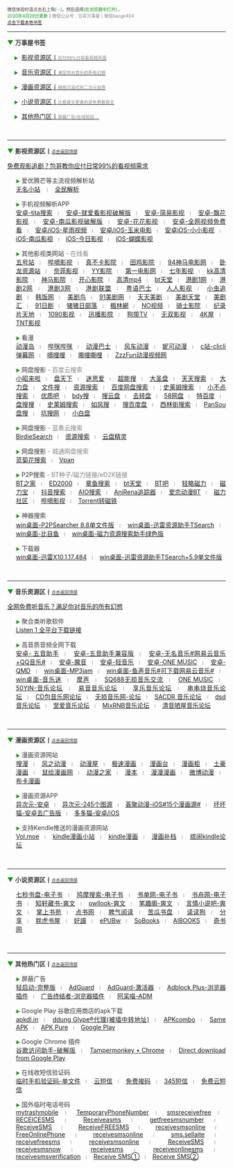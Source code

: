 <p style="font-size:10px;color:#383838;">
  <span>微信体验时请点击右上角</span><span style="color:#009900;">[···]</span>，然后选择<span style="color:#009900;">[在浏览器中打开]		</span>。<br />
  <span style="color:#009900;">2020年4月29日更新</span>丨<span style="color:#838383;">微信公众号：包哥万事屋丨微信baoge404</span><br/>
  <span><a href="">点击下载本地书签</a></span><br />
</p>
<!-- 头部提示内容 -->
<hr />
<p style="font-size:14px;color:#383838;">
<span style="color:#009900;">▼</span>&nbsp;<strong>万事屋书签</strong>
</p>
<p style="font-size:14px;color:#383838;">
&nbsp;&nbsp;&nbsp;&nbsp;<span style="font-size:10px;color:#009900;">▶</span>&nbsp; <a href="#yinshi">影视资源区丨<span style="font-size:10px;color:#838383;">应付99%日常看视频所需</span></a>
</p>
<p style="font-size:14px;color:#383838;">
&nbsp;&nbsp;&nbsp;&nbsp;<span style="font-size:10px;color:#009900;">▶</span>&nbsp; <a href="#yinyue">音乐资源区丨<span style="font-size:10px;color:#838383;">满足你对音乐的所有幻想</span></a>
</p>
<p style="font-size:14px;color:#383838;">
&nbsp;&nbsp;&nbsp;&nbsp;<span style="font-size:10px;color:#009900;">▶</span>&nbsp; <a href="#manhua">漫画资源区丨<span style="font-size:10px;color:#838383;">拥抱沉浸式的二次元世界</span></a>
</p>
<p style="font-size:14px;color:#383838;">
&nbsp;&nbsp;&nbsp;&nbsp;<span style="font-size:10px;color:#009900;">▶</span>&nbsp; <a href="#xiaoshuo">小说资源区丨<span style="font-size:10px;color:#838383;">比看爽文更爽的是免费看爽文</span></a>
</p>
<p style="font-size:14px;color:#383838;">
&nbsp;&nbsp;&nbsp;&nbsp;<span style="font-size:10px;color:#009900;">▶</span>&nbsp; <a href="#remen">其他热门区丨<span style="font-size:10px;color:#838383;">屏蔽广告/在线短信 ...</span></a>
</p><br />
<hr />
<!-- 头部导航 -->
<p>
	<a id="yinshi"></a><span style="color:#009900;font-size:14px;">▼</span>&nbsp;<strong><span style="color:#383838;font-size:14px;">影视资源区丨</span></strong><span style="font-size:10px;"><a href="#top">点击返回顶部</a></span> 
</p>
<!-- 影视资源标题 -->
<span style="color:#009900;font-size:14px;"><a href="https://mp.weixin.qq.com/s?__biz=MzI5NDE1MDgzOQ==&mid=2652119414&idx=1&sn=e0b5d0e19b8a4c0dbea8570940ac159e&chksm=f787b6aec0f03fb868dffc802302d83ef0dfcca231f4b21c22a5db638baa18cbc90152b41f49&token=2059201839&lang=zh_CN#rd">免费观影追剧？包哥教你应付日常99%的看视频需求</a></span>
<p style="text-align:justify;margin-left:20px;color:#383838;font-size:14px;" align="justify">
	<span style="color:#009900;font-size:10px;">▶</span>&nbsp;<span>爱优腾芒等主流视频解析站</span><br/>
	<a href="https://www.administrator5.com/">无名小站</a>
	&nbsp;&nbsp;<span style="color:#838383;font-size:10px;">丨</span>&nbsp;&nbsp;
	<a href="http://www.qmaile.com/">全民解析</a>
</p>
<!-- 爱优腾 -->
<p style="text-align:justify;margin-left:20px;color:#383838;font-size:14px;" align="justify">
	<span style="color:#009900;font-size:10px;">▶&nbsp;</span>手机视频解析APP<br />
  <a href="https://share.weiyun.com/5uYDnN0">安卓-tita搜索</a>&nbsp;&nbsp;<span style="color:#838383;font-size:10px;">丨</span>&nbsp;&nbsp;
  <a href="https://share.weiyun.com/5gNA4ss">安卓-就爱看影视破解版</a>&nbsp;&nbsp;<span style="color:#838383;font-size:10px;">丨</span>&nbsp;&nbsp;
  <a href="https://share.weiyun.com/5lGSFwC">安卓-简易影视</a>&nbsp;&nbsp;<span style="color:#838383;font-size:10px;">丨</span>&nbsp;&nbsp;
  <a href="https://share.weiyun.com/5cU80DE">安卓-飘花影视</a>&nbsp;&nbsp;<span style="color:#838383;font-size:10px;">丨</span>&nbsp;&nbsp;
  <a href="https://share.weiyun.com/53dyzwD">安卓-南瓜影视破解版</a>&nbsp;&nbsp;<span style="color:#838383;font-size:10px;">丨</span>&nbsp;&nbsp;
  <a href="https://share.weiyun.com/5N89Qiu">安卓-花花影视</a>&nbsp;&nbsp;<span style="color:#838383;font-size:10px;">丨</span>&nbsp;&nbsp;
  <a href="https://share.weiyun.com/5Ckv3Aa">安卓-全网视频免费看</a>&nbsp;&nbsp;<span style="color:#838383;font-size:10px;">丨</span>&nbsp;&nbsp;
  <a href="http://www.star.vin/">安卓/iOS-星雨视频</a>&nbsp;&nbsp;<span style="color:#838383;font-size:10px;">丨</span>&nbsp;&nbsp;
  <a href="https://ymdy.app/">安卓/iOS-玉米电影</a>&nbsp;&nbsp;<span style="color:#838383;font-size:10px;">丨</span>&nbsp;&nbsp;
  <a href="https://xiao1.app/">安卓iOS-小小影视</a>&nbsp;&nbsp;<span style="color:#838383;font-size:10px;">丨</span>&nbsp;&nbsp;
  <a href="https://apps.apple.com/cn/app/%E5%8D%97%E7%93%9C%E5%AE%B6%E5%85%B7/id1498953691">iOS-南瓜影视</a>&nbsp;&nbsp;<span style="color:#838383;font-size:10px;">丨</span>&nbsp;&nbsp;
  <a href="https://apps.apple.com/cn/app/%E4%BB%8A%E6%97%A5%E5%BD%B1%E8%A7%86-%E7%9C%8B%E5%A5%BD%E5%89%A7-%E4%B8%8A%E4%BB%8A%E6%97%A5%E5%BD%B1%E8%A7%86/id1322243737">iOS-今日影视</a>&nbsp;&nbsp;<span style="color:#838383;font-size:10px;">丨</span>&nbsp;&nbsp;
  <a href="https://apps.apple.com/cn/app/id1474749614">iOS-蝴蝶影视</a>
</p>
<!-- 手机视频解析APP -->
<p style="text-align:justify;margin-left:20px;color:#383838;font-size:14px;" align="justify">
	<span style="color:#009900;font-size:10px;">▶</span>&nbsp;其他影视类网站<span style="color:#838383;"> - 在线看</span><br />
  <a href="http://www.wuhaozhan.net/">五号站</a>&nbsp;&nbsp;<span style="color:#838383;font-size:10px;">丨</span>&nbsp;&nbsp;
  <a href="https://bde4.com/">哔嘀影视</a>&nbsp;&nbsp;<span style="color:#838383;font-size:10px;">丨</span>&nbsp;&nbsp;
  <a href="https://www.zhenbuka.com/">真不卡影院</a>&nbsp;&nbsp;<span style="color:#838383;font-size:10px;">丨</span>&nbsp;&nbsp;
  <a href="https://www.tianjiyy123.com/">田鸡影院</a>&nbsp;&nbsp;<span style="color:#838383;font-size:10px;">丨</span>&nbsp;&nbsp;
  <a href="http://www.9rmb.com/">94神马电影网</a>&nbsp;&nbsp;<span style="color:#838383;font-size:10px;">丨</span>&nbsp;&nbsp;
  <a href="https://www.vodsee.com/">卧龙资源站</a>&nbsp;&nbsp;<span style="color:#838383;font-size:10px;">丨</span>&nbsp;&nbsp;
  <a href="https://www.nfmovies.com/">奈菲影视</a>&nbsp;&nbsp;<span style="color:#838383;font-size:10px;">丨</span>&nbsp;&nbsp;
  <a href="https://www.yyzone.net/">YY影院</a>&nbsp;&nbsp;<span style="color:#838383;font-size:10px;">丨</span>&nbsp;&nbsp;
  <a href="https://www.001d.com/">第一电影网</a>&nbsp;&nbsp;<span style="color:#838383;font-size:10px;">丨</span>&nbsp;&nbsp;
  <a href="http://www.dynamicpuer.com/">七年影视</a>&nbsp;&nbsp;<span style="color:#838383;font-size:10px;">丨</span>&nbsp;&nbsp;
  <a href="http://www.kk3.tv/">kk高清影院</a>&nbsp;&nbsp;<span style="color:#838383;font-size:10px;">丨</span>&nbsp;&nbsp;
  <a href="https://www.jlszyy.cc/">神马影院</a>&nbsp;&nbsp;<span style="color:#838383;font-size:10px;">丨</span>&nbsp;&nbsp;
  <a href="https://kushizhu.com/">开心影院</a>&nbsp;&nbsp;<span style="color:#838383;font-size:10px;">丨</span>&nbsp;&nbsp;
  <a href="https://www.mp4pa.com/">高清mp4</a>&nbsp;&nbsp;<span style="color:#838383;font-size:10px;">丨</span>&nbsp;&nbsp;
  <a href="https://www.jsr9.com/">bt天堂</a>&nbsp;&nbsp;<span style="color:#838383;font-size:10px;">丨</span>&nbsp;&nbsp;
  <a href="http://www.yueyu2.com/">港剧1网</a>&nbsp;&nbsp;<span style="color:#838383;font-size:10px;">丨</span>&nbsp;&nbsp;
  <a href="http://www.metvb1.com/index.html">港剧2网</a>&nbsp;&nbsp;<span style="color:#838383;font-size:10px;">丨</span>&nbsp;&nbsp;
  <a href="https://www.gangjuw.com/">港剧3网</a>&nbsp;&nbsp;<span style="color:#838383;font-size:10px;">丨</span>&nbsp;&nbsp;
  <a href="https://www.wotvb.com/">港剧联盟</a>&nbsp;&nbsp;<span style="color:#838383;font-size:10px;">丨</span>&nbsp;&nbsp;
  <a href="https://www.tvb8c.com/">粤语巴士</a>&nbsp;&nbsp;<span style="color:#838383;font-size:10px;">丨</span>&nbsp;&nbsp;
  <a href="http://www.yyetss.com/">人人影视</a>&nbsp;&nbsp;<span style="color:#838383;font-size:10px;">丨</span>&nbsp;&nbsp;
  <a href="http://www.ixiazai.vip/">小虫追剧</a>&nbsp;&nbsp;<span style="color:#838383;font-size:10px;">丨</span>&nbsp;&nbsp;
  <a href="https://www.hanfan.cc/">韩饭网</a>&nbsp;&nbsp;<span style="color:#838383;font-size:10px;">丨</span>&nbsp;&nbsp;
  <a href="http://www.meijuniao.com/">美剧鸟</a>&nbsp;&nbsp;<span style="color:#838383;font-size:10px;">丨</span>&nbsp;&nbsp;
  <a href="https://91mjw.com/">91美剧网</a>&nbsp;&nbsp;<span style="color:#838383;font-size:10px;">丨</span>&nbsp;&nbsp;
  <a href="http://www.ttzmz.vip/">天天美剧</a>&nbsp;&nbsp;<span style="color:#838383;font-size:10px;">丨</span>&nbsp;&nbsp;
  <a href="http://www.meijutt.cn/">美剧天堂</a>&nbsp;&nbsp;<span style="color:#838383;font-size:10px;">丨</span>&nbsp;&nbsp;
  <a href="http://www.meijuhui520.com/">美剧汇</a>&nbsp;&nbsp;<span style="color:#838383;font-size:10px;">丨</span>&nbsp;&nbsp;
  <a href="http://www.wwmulu.com/">91日剧</a>&nbsp;&nbsp;<span style="color:#838383;font-size:10px;">丨</span>&nbsp;&nbsp;
  <a href="http://www.zzrbl.com/">猪猪日部落</a>&nbsp;&nbsp;<span style="color:#838383;font-size:10px;">丨</span>&nbsp;&nbsp;
  <a href="https://8maple.ru/">楓林網</a>&nbsp;&nbsp;<span style="color:#838383;font-size:10px;">丨</span>&nbsp;&nbsp;
  <a href="https://www.novipnoad.com/">NO视频</a>&nbsp;&nbsp;<span style="color:#838383;font-size:10px;">丨</span>&nbsp;&nbsp;
  <a href="http://www.74bt.com/">骑士影院</a>&nbsp;&nbsp;<span style="color:#838383;font-size:10px;">丨</span>&nbsp;&nbsp;
  <a href="http://www.jlpcn.net/">纪录片天地</a>&nbsp;&nbsp;<span style="color:#838383;font-size:10px;">丨</span>&nbsp;&nbsp;
  <a href="http://1090ys.com/">1090影视</a>&nbsp;&nbsp;<span style="color:#838383;font-size:10px;">丨</span>&nbsp;&nbsp;
  <a href="http://www.xunbody.com/">迅播影院</a>&nbsp;&nbsp;<span style="color:#838383;font-size:10px;">丨</span>&nbsp;&nbsp;
  <a href="http://xiguayyv1.com/">狗带TV</a>&nbsp;&nbsp;<span style="color:#838383;font-size:10px;">丨</span>&nbsp;&nbsp;
  <a href="https://53ys.cc/">无双影视</a>&nbsp;&nbsp;<span style="color:#838383;font-size:10px;">丨</span>&nbsp;&nbsp;
  <a href="http://www.kkkkmao.com/">4K屋</a>&nbsp;&nbsp;<span style="color:#838383;font-size:10px;">丨</span>&nbsp;&nbsp;
  <a href="http://www.tntdy3.vip/">TNT影视</a>
</p>
<!-- 其他影视网站 -->
<p style="text-align:justify;margin-left:20px;color:#383838;font-size:14px;" align="justify">
	<span style="color:#009900;font-size:10px;">▶</span>&nbsp;看漫<br />
  <a href="http://www.dmd8.com/">动漫岛</a>&nbsp;&nbsp;<span style="color:#838383;font-size:10px;">丨</span>&nbsp;&nbsp;
  <a href="http://www.bimibimi.tv/">哔咪哔咪</a>&nbsp;&nbsp;<span style="color:#838383;font-size:10px;">丨</span>&nbsp;&nbsp;
  <a href="http://www.busdm.com/">动漫巴士</a>&nbsp;&nbsp;<span style="color:#838383;font-size:10px;">丨</span>&nbsp;&nbsp;
  <a href="https://dmfengche.com/">风车动漫</a>&nbsp;&nbsp;<span style="color:#838383;font-size:10px;">丨</span>&nbsp;&nbsp;
  <a href="http://www.nicotv.me/">妮可动漫</a>&nbsp;&nbsp;<span style="color:#838383;font-size:10px;">丨</span>&nbsp;&nbsp;
  <a href="https://www.clicli.me/">c站-clicli弹幕网</a>&nbsp;&nbsp;<span style="color:#838383;font-size:10px;">丨</span>&nbsp;&nbsp;
  <a href="https://www.dililitv.com/">嘀哩哩</a>&nbsp;&nbsp;<span style="color:#838383;font-size:10px;">丨</span>&nbsp;&nbsp;
  <a href="http://www.silisili.cc/">嘶哩嘶哩</a>&nbsp;&nbsp;<span style="color:#838383;font-size:10px;">丨</span>&nbsp;&nbsp;
  <a href="http://www.zzzfun.com/">ZzzFun动漫视频网</a>
</p>
<!-- 看漫 -->
<p style="text-align:justify;margin-left:20px;color:#383838;font-size:14px;" align="justify">
	<span style="color:#009900;font-size:10px;">▶</span>&nbsp;网盘搜影<span style="color:#838383;"> - 百度云搜索</span><br />
  <a href="https://www.xiaozhaolaila.com/">小昭来啦</a>&nbsp;&nbsp;<span style="color:#838383;font-size:10px;">丨</span>&nbsp;&nbsp;
  <a href="https://www.pantianxia.com/">盘天下</a>&nbsp;&nbsp;<span style="color:#838383;font-size:10px;">丨</span>&nbsp;&nbsp;
  <a href="http://hao.misiai.com/">迷思爱</a>&nbsp;&nbsp;<span style="color:#838383;font-size:10px;">丨</span>&nbsp;&nbsp;
  <a href="https://www.chaonengso.com/">超能搜</a>&nbsp;&nbsp;<span style="color:#838383;font-size:10px;">丨</span>&nbsp;&nbsp;
  <a href="https://www.dashengpan.com/">大圣盘</a>&nbsp;&nbsp;<span style="color:#838383;font-size:10px;">丨</span>&nbsp;&nbsp;
  <a href="http://www.daysou.com/">天天搜索</a>&nbsp;&nbsp;<span style="color:#838383;font-size:10px;">丨</span>&nbsp;&nbsp;
  <a href="https://dalipan.com/">大力盘</a>&nbsp;&nbsp;<span style="color:#838383;font-size:10px;">丨</span>&nbsp;&nbsp;
  <a href="http://wjsou.com/">文件搜</a>&nbsp;&nbsp;<span style="color:#838383;font-size:10px;">丨</span>&nbsp;&nbsp;
  <a href="http://magnet.chongbuluo.com/">资源搜索</a>&nbsp;&nbsp;<span style="color:#838383;font-size:10px;">丨</span>&nbsp;&nbsp;
  <a href="http://m.51caichang.com/">百度网盘搜索</a>&nbsp;&nbsp;<span style="color:#838383;font-size:10px;">丨</span>&nbsp;&nbsp;;
  <a href="http://slimego.cn/">史莱姆搜索</a>&nbsp;&nbsp;<span style="color:#838383;font-size:10px;">丨</span>&nbsp;&nbsp;
  <a href="https://www.xiaoso.net/">小不点搜索</a>&nbsp;&nbsp;<span style="color:#838383;font-size:10px;">丨</span>&nbsp;&nbsp;
  <a href="http://uzi8.cn/">优质吧</a>&nbsp;&nbsp;<span style="color:#838383;font-size:10px;">丨</span>&nbsp;&nbsp;
  <a href="http://www.bdyso.com/">bdy搜</a>&nbsp;&nbsp;<span style="color:#838383;font-size:10px;">丨</span>&nbsp;&nbsp;
  <a href="https://www.soyunpan.com/">搜云盘</a>&nbsp;&nbsp;<span style="color:#838383;font-size:10px;">丨</span>&nbsp;&nbsp;
  <a href="https://www.quzhuanpan.com/">去转盘</a>&nbsp;&nbsp;<span style="color:#838383;font-size:10px;">丨</span>&nbsp;&nbsp;
  <a href="https://www.58wangpan.com/">58网盘</a>&nbsp;&nbsp;<span style="color:#838383;font-size:10px;">丨</span>&nbsp;&nbsp;
  <a href="http://www.tebaidu.com/">特百度</a>&nbsp;&nbsp;<span style="color:#838383;font-size:10px;">丨</span>&nbsp;&nbsp;
  <a href="https://www.pansoso.com/">盘搜搜</a>&nbsp;&nbsp;<span style="color:#838383;font-size:10px;">丨</span>&nbsp;&nbsp;
  <a href="http://www.slimego.cn/">史莱姆搜索</a>&nbsp;&nbsp;<span style="color:#838383;font-size:10px;">丨</span>&nbsp;&nbsp;
  <a href="http://www.rufengso.net/">如风搜</a>&nbsp;&nbsp;<span style="color:#838383;font-size:10px;">丨</span>&nbsp;&nbsp;
  <a href="https://www.sobaidupan.com/">搜百度盘</a>&nbsp;&nbsp;<span style="color:#838383;font-size:10px;">丨</span>&nbsp;&nbsp;
  <a href="https://xilinjie.cc/">西林街搜索</a>&nbsp;&nbsp;<span style="color:#838383;font-size:10px;">丨</span>&nbsp;&nbsp;
  <a href="http://www.pansou.com/">PanSou盘搜</a>&nbsp;&nbsp;<span style="color:#838383;font-size:10px;">丨</span>&nbsp;&nbsp;
  <a href="http://www.kengso.com/">坑搜网</a>&nbsp;&nbsp;<span style="color:#838383;font-size:10px;">丨</span>&nbsp;&nbsp;
  <a href="https://www.xiaobaipan.com/">小白盘</a>
</p>
<!-- 网盘搜影-百度云 -->
<p style="text-align:justify;margin-left:20px;color:#383838;font-size:14px;" align="justify">
	<span style="color:#009900;font-size:10px;">▶</span>&nbsp;网盘搜影<span style="color:#838383;"> - 蓝奏云搜索</span><br />
  <a href="https://www.birdiesearch.com/register.html">BirdieSearch</a>&nbsp;&nbsp;<span style="color:#838383;font-size:10px;">丨</span>&nbsp;&nbsp;
  <a href="https://www.hfwzbk.com/lzys/">资源搜索</a>&nbsp;&nbsp;<span style="color:#838383;font-size:10px;">丨</span>&nbsp;&nbsp;
  <a href="https://www.yunpanjingling.com/">云盘精灵</a>
</p>
<!-- 网盘搜影-蓝奏云 -->
<p style="text-align:justify;margin-left:20px;color:#383838;font-size:14px;" align="justify">
	<span style="color:#009900;font-size:10px;">▶</span>&nbsp;网盘搜影<span style="color:#838383;"> - 城通网盘搜索</span><br />
  <a href="http://www.lanjuhua.com/">蓝菊花搜索</a>&nbsp;&nbsp;<span style="color:#838383;font-size:10px;">丨</span>&nbsp;&nbsp;
  <a href="http://ct.vpan123.com/">Vpan</a>
</p>
<!-- 网盘搜影-城通网盘 -->
<p style="text-align:justify;margin-left:20px;color:#383838;font-size:14px;" align="justify">
	<span style="color:#009900;font-size:10px;">▶</span>&nbsp;P2P搜索<span style="color:#838383;"> - BT种子/磁力链接/eD2K链接</span><br />
  <a href="http://www.2btjia.com/">BT之家</a>&nbsp;&nbsp;<span style="color:#838383;font-size:10px;">丨</span>&nbsp;&nbsp;
  <a href="https://www.ed2000.com/">ED2000</a>&nbsp;&nbsp;<span style="color:#838383;font-size:10px;">丨</span>&nbsp;&nbsp;
  <a href="https://www.zhangyusousuo.com/">章鱼搜索</a>&nbsp;&nbsp;<span style="color:#838383;font-size:10px;">丨</span>&nbsp;&nbsp;
  <a href="http://www.btbttt.com/">bt天堂</a>&nbsp;&nbsp;<span style="color:#838383;font-size:10px;">丨</span>&nbsp;&nbsp;
  <a href="https://www.btba.cc/">BT吧</a>&nbsp;&nbsp;<span style="color:#838383;font-size:10px;">丨</span>&nbsp;&nbsp;
  <a href="http://cili.search.qinggl.com/">轻略磁力</a>&nbsp;&nbsp;<span style="color:#838383;font-size:10px;">丨</span>&nbsp;&nbsp;
  <a href="http://cilibao.biz/">磁力宝</a>&nbsp;&nbsp;<span style="color:#838383;font-size:10px;">丨</span>&nbsp;&nbsp;
  <a href="https://www.btdiv.com/">抖音搜索</a>&nbsp;&nbsp;<span style="color:#838383;font-size:10px;">丨</span>&nbsp;&nbsp;
  <a href="https://www.aiosearch.com/">AIO搜索</a>&nbsp;&nbsp;<span style="color:#838383;font-size:10px;">丨</span>&nbsp;&nbsp;
  <a href="https://www.anirena.com/">AniRena追踪器</a>&nbsp;&nbsp;<span style="color:#838383;font-size:10px;">丨</span>&nbsp;&nbsp;
  <a href="http://kisssub.org/">爱恋动漫BT</a>&nbsp;&nbsp;<span style="color:#838383;font-size:10px;">丨</span>&nbsp;&nbsp;
  <a href="https://www.cilisql.com/">磁力社区</a>&nbsp;&nbsp;<span style="color:#838383;font-size:10px;">丨</span>&nbsp;&nbsp;
  <a href="https://www.bde4.com/">哔嘀影视</a>&nbsp;&nbsp;<span style="color:#838383;font-size:10px;">丨</span>&nbsp;&nbsp;
  <a href="https://www.torrentkitty.app/">Torrent转磁铁</a>
</p>
<!-- P2P搜索 -->
<p style="text-align:justify;margin-left:20px;color:#383838;font-size:14px;" align="justify">
	<span style="color:#009900;line-height:2;font-size:10px;">▶</span>&nbsp;神器搜索<br />
  <a href="https://share.weiyun.com/5i2Yb7h">win桌面-P2PSearcher 8.8单文件版</a>&nbsp;&nbsp;<span style="color:#838383;font-size:10px;">丨</span>&nbsp;&nbsp;
  <a href="https://share.weiyun.com/59olaDh">win桌面-迅雷资源助手TSearch</a>&nbsp;&nbsp;<span style="color:#838383;font-size:10px;">丨</span>&nbsp;&nbsp;
  <a href="https://share.weiyun.com/5DHZGKk">win桌面-比目鱼</a>&nbsp;&nbsp;<span style="color:#838383;font-size:10px;">丨</span>&nbsp;&nbsp;
  <a href="https://share.weiyun.com/55WexLp">win桌面-磁力资源搜索助手绿色版</a>
</p>
<!-- 神器搜索 -->
<p style="text-align:justify;margin-left:20px;color:#383838;font-size:14px;" align="justify">
	<span style="color:#009900;font-size:10px;">▶</span>&nbsp;下载器<br />
  <a href="https://share.weiyun.com/5MrRkLv">win桌面-迅雷X10.1.17.484</a>&nbsp;&nbsp;<span style="color:#838383;font-size:10px;">丨</span>&nbsp;&nbsp;
  <a href="https://share.weiyun.com/5cTXC7p">win桌面-迅雷资源助手TSearch+5.9单文件版</a>
</p><br />
<hr />
<!-- ————————————————— -->
<!-- 以上是影视资源区，以下是音乐资源区 -->
<!-- —————————————————-->
<p>
	<a id="yinyue"></a><span style="color:#009900;font-size:14px;">▼</span>&nbsp;<strong><span style="color:#383838;font-size:14px;">音乐资源区丨</span></strong><span style="font-size:10px;"><a href="#top">点击返回顶部</a></span> 
</p>
<!-- 音乐资源标题 -->
<span style="color:#009900;font-size:14px;"><a href="https://mp.weixin.qq.com/s?__biz=MzI5NDE1MDgzOQ==&mid=2652119423&idx=1&sn=b123557abc30bf2c0ae86ac68628e6e3&chksm=f787b6a7c0f03fb1130144f52d2bc6a1fa4a49a505bbe9dead9ff96c0e253ab4e17ae2a8ddfe&token=2059201839&lang=zh_CN#rd">全网免费听音乐？满足你对音乐的所有幻想</a></span>
<p style="text-align:justify;margin-left:20px;color:#383838;font-size:14px;" align="justify">
	<span style="font-size:10px;color:#009900;">▶</span>&nbsp;聚合类听歌软件<br />
  <a href="https://listen1.github.io/listen1/">Listen 1 全平台下载链接</a>
</p>
<!-- 聚合类听歌软件 -->
<p style="text-align:justify;margin-left:20px;color:#383838;font-size:14px;" align="justify">
	<span style="color:#009900;font-size:10px;">▶</span>&nbsp;高音质音频全网下载<br />
  <a href="https://share.weiyun.com/5Oc2Fcu">安卓- 五音助手</a>&nbsp;&nbsp;<span style="color:#838383;font-size:10px;">丨</span>&nbsp;&nbsp;
  <a href="https://share.weiyun.com/5hsqkdz">安卓-五音助手兼容版</a>&nbsp;&nbsp;<span style="color:#838383;font-size:10px;">丨</span>&nbsp;&nbsp;
  <a href="https://share.weiyun.com/5q8qqVR">安卓-无名音乐#网易云音乐+QQ音乐#</a>&nbsp;&nbsp;<span style="color:#838383;font-size:10px;">丨</span>&nbsp;&nbsp;
  <a href="https://share.weiyun.com/5SJNzMj">安卓-魔音</a>&nbsp;&nbsp;<span style="color:#838383;font-size:10px;">丨</span>&nbsp;&nbsp;
  <a href="https://share.weiyun.com/5yO5XzG">安卓-轻音乐</a>&nbsp;&nbsp;<span style="color:#838383;font-size:10px;">丨</span>&nbsp;&nbsp;
  <a href="https://share.weiyun.com/5JSoJGl">安卓-ONE MUSIC</a>&nbsp;&nbsp;<span style="color:#838383;font-size:10px;">丨</span>&nbsp;&nbsp;
  <a href="https://share.weiyun.com/5kFbXmw">安卓-QMD</a>&nbsp;&nbsp;<span style="color:#838383;font-size:10px;">丨</span>&nbsp;&nbsp;
  <a href="https://share.weiyun.com/5tMQngx">win桌面-MP3jam</a>&nbsp;&nbsp;<span style="color:#838383;font-size:10px;">丨</span>&nbsp;&nbsp;
  <a href="https://share.weiyun.com/5HSUE0I">win桌面-鱼声音乐#可下载网易云音乐#</a>&nbsp;&nbsp;<span style="color:#838383;font-size:10px;">丨</span>&nbsp;&nbsp;
  <a href="https://share.weiyun.com/5ZLXOlg">win桌面-音乐迷</a>&nbsp;&nbsp;<span style="color:#838383;font-size:10px;">丨</span>&nbsp;&nbsp;
  <a href="https://moresound.tk/music/">摩声</a>&nbsp;&nbsp;<span style="color:#838383;font-size:10px;">丨</span>&nbsp;&nbsp;
  <a href="https://www.sq688.com/">SQ688无损音乐交流</a>&nbsp;&nbsp;<span style="color:#838383;font-size:10px;">丨</span>&nbsp;&nbsp;
  <a href="http://a1one7.gz01.bdysite.com/music/">ONE MUSIC</a>&nbsp;&nbsp;<span style="color:#838383;font-size:10px;">丨</span>&nbsp;&nbsp;
  <a href="https://www.50yin.com/">50YIN-音乐论坛</a>&nbsp;&nbsp;<span style="color:#838383;font-size:10px;">丨</span>&nbsp;&nbsp;
  <a href="https://sacdr.net/forum.php">易音音乐论坛</a>&nbsp;&nbsp;<span style="color:#838383;font-size:10px;">丨</span>&nbsp;&nbsp;
  <a href="https://www.xlebbs.com/">享乐音乐论坛</a>&nbsp;&nbsp;<span style="color:#838383;font-size:10px;">丨</span>&nbsp;&nbsp;
  <a href="http://www.ccsdj.com/forum.php">串串烧音乐论坛</a>&nbsp;&nbsp;<span style="color:#838383;font-size:10px;">丨</span>&nbsp;&nbsp;
  <a href="https://www.cdbao.net/">CD包音乐网论坛</a>&nbsp;&nbsp;<span style="color:#838383;font-size:10px;">丨</span>&nbsp;&nbsp;
  <a href="https://wusunyinyue.cn/forum.php">无损音乐网-论坛</a>&nbsp;&nbsp;<span style="color:#838383;font-size:10px;">丨</span>&nbsp;&nbsp;
  <a href="https://sacdr.net/plugin.php?id=comeing_guide">SACDR 音乐论坛</a>&nbsp;&nbsp;<span style="color:#838383;font-size:10px;">丨</span>&nbsp;&nbsp;
  <a href="https://dsdlove.com/">dsd音乐论坛</a>&nbsp;&nbsp;<span style="color:#838383;font-size:10px;">丨</span>&nbsp;&nbsp;
  <a href="http://www.zhiaimusic.com/">至爱音乐论坛</a>&nbsp;&nbsp;<span style="color:#838383;font-size:10px;">丨</span>&nbsp;&nbsp;
  <a href="http://www.mixrnb.com/">MixRNB音乐论坛</a>&nbsp;&nbsp;<span style="color:#838383;font-size:10px;">丨</span>&nbsp;&nbsp;
  <a href="http://www.52qingyin.cn/">清音陋屋音乐论坛</a>
</p><br />
<!-- 高音质音频全网下载 -->
<hr />
<!-- ————————————————— -->
<!-- 以上是音乐资源区，以下是漫画资源区 -->
<!-- ————————————————— -->
<p>
	<a id="manhua"></a><span style="color:#009900;font-size:14px;">▼</span>&nbsp;<strong><span style="color:#383838;font-size:14px;">漫画资源区丨</span></strong><span style="font-size:10px;"><a href="#top">点击返回顶部</a></span> 
</p>
<!-- 漫画资源标题 -->
<p style="text-align:justify;margin-left:20px;color:#383838;font-size:14px;" align="justify">
	<span style="color:#009900;font-size:10px;">▶</span>&nbsp;漫画资源网站<br />
  <a href="https://www.soman.com/">搜漫</a>&nbsp;&nbsp;<span style="color:#838383;font-size:10px;">丨</span>&nbsp;&nbsp;
  <a href="https://www.fzdm.com/">风之动漫</a>&nbsp;&nbsp;<span style="color:#838383;font-size:10px;">丨</span>&nbsp;&nbsp;
  <a href="http://www.dm5.com/">动漫屋</a>&nbsp;&nbsp;<span style="color:#838383;font-size:10px;">丨</span>&nbsp;&nbsp;
  <a href="http://www.1kkk.com/">极速漫画</a>&nbsp;&nbsp;<span style="color:#838383;font-size:10px;">丨</span>&nbsp;&nbsp;
  <a href="https://www.manhuatai.com/">漫画台</a>&nbsp;&nbsp;<span style="color:#838383;font-size:10px;">丨</span>&nbsp;&nbsp;
  <a href="https://www.manhuagui.com/">漫画柜</a>&nbsp;&nbsp;<span style="color:#838383;font-size:10px;">丨</span>&nbsp;&nbsp;
  <a href="https://www.tohomh123.com/">土豪漫画</a>&nbsp;&nbsp;<span style="color:#838383;font-size:10px;">丨</span>&nbsp;&nbsp;
  <a href="https://www.ishuhui.com/">鼠绘漫画网</a>&nbsp;&nbsp;<span style="color:#838383;font-size:10px;">丨</span>&nbsp;&nbsp;
  <a href="https://www.dmzj.com/">动漫之家</a>&nbsp;&nbsp;<span style="color:#838383;font-size:10px;">丨</span>&nbsp;&nbsp;
  <a href="http://www.manben.com/mh-yaoshenji/">漫本</a>&nbsp;&nbsp;<span style="color:#838383;font-size:10px;">丨</span>&nbsp;&nbsp;
  <a href="https://www.manmanapp.com/comic/category_1.html">漫漫漫画</a>&nbsp;&nbsp;<span style="color:#838383;font-size:10px;">丨</span>&nbsp;&nbsp;
  <a href="http://manhua.weibo.com/">微博动漫</a>&nbsp;&nbsp;<span style="color:#838383;font-size:10px;">丨</span>&nbsp;&nbsp;
  <a href="http://www.buka.cn/">布卡漫画</a>
</p>
<!-- 漫画资源网站 -->
<p style="text-align:justify;margin-left:20px;color:#383838;font-size:14px;" align="justify">
	<span style="color:#009900;font-size:10px;">▶</span>&nbsp;漫画资源APP<br />
  <a href="https://share.weiyun.com/5vGEdfH">异次元-安卓</a>&nbsp;&nbsp;<span style="color:#838383;font-size:10px;">丨</span>&nbsp;&nbsp;
  <a href="https://share.weiyun.com/5inxWtB">异次元-245个图源</a>&nbsp;&nbsp;<span style="color:#838383;font-size:10px;">丨</span>&nbsp;&nbsp;
  <a href="https://share.weiyun.com/5B0NS8z">荟聚动漫-iOS#15个漫画源#</a>&nbsp;&nbsp;<span style="color:#838383;font-size:10px;">丨</span>&nbsp;&nbsp;
  <a href="https://share.weiyun.com/5ifZag9">坏坏猫-安卓去广告版</a>&nbsp;&nbsp;<span style="color:#838383;font-size:10px;">丨</span>&nbsp;&nbsp;
  <a href="http://ddcat.noear.org/">多多猫-安卓/iOS</a>
</p>
<!-- 漫画资源APP -->
<p style="text-align:justify;margin-left:20px;color:#383838;font-size:14px;" align="justify">
	<span style="color:#009900;font-size:10px;">▶</span>&nbsp;支持Kendle推送的漫画资源网站<br />
  <a href="https://volmoe.com/">Vol.moe</a>&nbsp;&nbsp;<span style="color:#838383;font-size:10px;">丨</span>&nbsp;&nbsp;
  <a href="https://kindlemh.cc/?__K=12be981992d205efc94d6c5c9f9c2956b1586334871_12098">kindle漫画小站</a>&nbsp;&nbsp;<span style="color:#838383;font-size:10px;">丨</span>&nbsp;&nbsp;
  <a href="http://www.kindlecomic.net/">kindle漫画</a>&nbsp;&nbsp;<span style="color:#838383;font-size:10px;">丨</span>&nbsp;&nbsp;
  <a href="https://www.manhuabudang.com/">漫画补档</a>&nbsp;&nbsp;<span style="color:#838383;font-size:10px;">丨</span>&nbsp;&nbsp;
  <a href="http://www.binnao.com/">缤闹kindle论坛</a>
</p><br />
<!-- 支持Kendle推送的漫画资源网站 -->
<hr />
<!-- ————————————————— -->
<!-- 以上是漫画资源区，以下是小说资源区 -->
<!-- ————————————————— -->
<p>
	<a id="xiaoshuo"></a><span style="color:#009900;font-size:14px;">▼</span>&nbsp;<strong><span style="color:#383838;font-size:14px;">小说资源区丨</span></strong><span style="font-size:10px;"><a href="#top">点击返回顶部</a></span> 
</p>
<!-- 小说资源标题 -->
<p style="text-align:justify;margin-left:20px;color:#383838;font-size:14px;" align="justify">
  <a href="https://www.7sebook.com/disk">七秒书盘-电子书</a>&nbsp;&nbsp;<span style="color:#838383;font-size:10px;">丨</span>&nbsp;&nbsp;
  <a href="https://www.jiumodiary.com/">鸠摩搜索-电子书</a>&nbsp;&nbsp;<span style="color:#838383;font-size:10px;">丨</span>&nbsp;&nbsp;
  <a href="https://www.shudan.vip/">书单网-电子书</a>&nbsp;&nbsp;<span style="color:#838383;font-size:10px;">丨</span>&nbsp;&nbsp;
  <a href="http://kindle.archiew.top/">书舟网-电子书</a>&nbsp;&nbsp;<span style="color:#838383;font-size:10px;">丨</span>&nbsp;&nbsp;
  <a href="http://www.zxcs.info/">知轩藏书-爽文</a>&nbsp;&nbsp;<span style="color:#838383;font-size:10px;">丨</span>&nbsp;&nbsp;
  <a href="https://www.owllook.net/">owllook-爽文</a>&nbsp;&nbsp;<span style="color:#838383;font-size:10px;">丨</span>&nbsp;&nbsp;
  <a href="https://www.biquge5200.com/">笔趣阁-爽文</a>&nbsp;&nbsp;<span style="color:#838383;font-size:10px;">丨</span>&nbsp;&nbsp;
  <a href="https://www.xs8.cn/">言情小说吧-爽文</a>&nbsp;&nbsp;<span style="color:#838383;font-size:10px;">丨</span>&nbsp;&nbsp;
  <a href="https://www.soepub.com/">掌上书苑</a>&nbsp;&nbsp;<span style="color:#838383;font-size:10px;">丨</span>&nbsp;&nbsp;
  <a href="http://dianbook.cc/">点书网</a>&nbsp;&nbsp;<span style="color:#838383;font-size:10px;">丨</span>&nbsp;&nbsp;
  <a href="http://www.piqiyuedu.com/">脾气阅读</a>&nbsp;&nbsp;<span style="color:#838383;font-size:10px;">丨</span>&nbsp;&nbsp;
  <a href="http://kgbook.com/">苦瓜书盘</a>&nbsp;&nbsp;<span style="color:#838383;font-size:10px;">丨</span>&nbsp;&nbsp;
  <a href="http://www.dududog.com/">读读狗</a>&nbsp;&nbsp;<span style="color:#838383;font-size:10px;">丨</span>&nbsp;&nbsp;
  <a href="http://www.share2uu.com/">分享</a>&nbsp;&nbsp;<span style="color:#838383;font-size:10px;">丨</span>&nbsp;&nbsp;
  <a href="http://panghubook.cn/">胖虎书屋</a>&nbsp;&nbsp;<span style="color:#838383;font-size:10px;">丨</span>&nbsp;&nbsp;
  <a href="http://www.haodoo.net/">好讀</a>&nbsp;&nbsp;<span style="color:#838383;font-size:10px;">丨</span>&nbsp;&nbsp;
  <a href="https://epubw.com/?__cf_chl_jschl_tk__=ac62ce8f4dd7f141e664cf875a0744a62473a6d8-1585903979-0-AfW51XUMHwJ7wK_8owRNXf4SrgEe3Fqo_ERb9A4Qk87CR6Qlusi2kxkQ-Q1niyQUC-HjazqaocYrR5dm1Fb6TwmMbp8VlnD8cREjXPKBxx8I797H7k4XTdsoilEl7ZNelIEQh3VXkce3sItJAY2TwXcU5YKi7f6X7U07K2k8e1cO2yXA83c00WQC91YjdHZ4vySqDWPjccUmAoEWrwbNYM4cuLcHf9dOs3iPRuvi4EqHG5aoQ2YjcubQ0jxFkeA4WbwjlEbnqoBtyNcXG0yCqo0">ePUBw</a>&nbsp;&nbsp;<span style="color:#838383;font-size:10px;">丨</span>&nbsp;&nbsp;
  <a href="https://sobooks.cc/">SoBooks</a>&nbsp;&nbsp;<span style="color:#838383;font-size:10px;">丨</span>&nbsp;&nbsp;
  <a href="https://www.aibooks.club/">AIBOOKS</a>&nbsp;&nbsp;<span style="color:#838383;font-size:10px;">丨</span>&nbsp;&nbsp;
  <a href="http://www.xqishuta.com/">奇书网</a>
</p><br />
<!-- 小说资源 -->
<hr />
<!-- ————————————————— -->
<!-- 以上是小说资源区，以下是其他热门区 -->
<!-- ————————————————— -->
<p>
	<a id="remen"></a><span style="color:#009900;font-size:14px;">▼</span>&nbsp;<strong><span style="color:#383838;font-size:14px;">其他热门区丨</span></strong><span style="font-size:10px;"><a href="#top">点击返回顶部</a></span> 
</p>
<!-- 其他热门标题 -->
<p style="text-align:justify;margin-left:20px;color:#383838;font-size:14px;" align="justify">
	<span style="color:#009900;font-size:10px;">▶</span>&nbsp;屏蔽广告<br />
  <a href="https://share.weiyun.com/5P42y7X">轻启动-完整版</a>&nbsp;&nbsp;<span style="color:#838383;font-size:10px;">丨</span>&nbsp;&nbsp;
  <a href="https://adguard.com/zh_cn/welcome.html">AdGuard</a>&nbsp;&nbsp;<span style="color:#838383;font-size:10px;">丨</span>&nbsp;&nbsp;
  <a href="https://share.weiyun.com/5ph3jA2">AdGuard-激活器</a>&nbsp;&nbsp;<span style="color:#838383;font-size:10px;">丨</span>&nbsp;&nbsp;
  <a href="https://adblockplus.org/">Adblock Plus-浏览器插件</a>&nbsp;&nbsp;<span style="color:#838383;font-size:10px;">丨</span>&nbsp;&nbsp;
  <a href="https://www.adtchrome.com/">广告终结者-浏览器插件</a>&nbsp;&nbsp;<span style="color:#838383;font-size:10px;">丨</span>&nbsp;&nbsp;
  <a href="http://www.admflt.com/">阿呆喵-ADM</a>   
</p>
<!-- 屏蔽广告 -->
<p style="text-align:justify;margin-left:20px;color:#383838;font-size:14px;" align="justify">
	<span style="color:#009900;font-size:10px;">▶</span>&nbsp;Google Play 谷歌应用商店的apk下载<br />
  <a href="https://apkdl.in/">apkdl.in</a>&nbsp;&nbsp;<span style="color:#838383;font-size:10px;">丨</span>&nbsp;&nbsp;
  <a href="http://www.ddung.org/daili/">ddung Glype®代理(被墙中转地址)</a>&nbsp;&nbsp;<span style="color:#838383;font-size:10px;">丨</span>&nbsp;&nbsp;
  <a href="https://www.apkturbo.com/">APKcombo</a>&nbsp;&nbsp;<span style="color:#838383;font-size:10px;">丨</span>&nbsp;&nbsp;
  <a href="https://sameapk.com/">Same APK</a>&nbsp;&nbsp;<span style="color:#838383;font-size:10px;">丨</span>&nbsp;&nbsp;
  <a href="https://apkpure.com/cn/">APK Pure</a>&nbsp;&nbsp;<span style="color:#838383;font-size:10px;">丨</span>&nbsp;&nbsp;
  <a href="https://play.google.com/store/apps">Google Play</a>   
</p>
<!-- Google Play -->
<p style="text-align:justify;margin-left:20px;color:#383838;font-size:14px;" align="justify">
	<span style="color:#009900;font-size:10px;">▶</span>&nbsp;Google Chrome 插件<br />
  <a href="https://share.weiyun.com/ujPUXBWQ">谷歌访问助手-破解版</a>&nbsp;&nbsp;<span style="color:#838383;font-size:10px;">丨</span>&nbsp;&nbsp;
  <a href="https://www.tampermonkey.net/">Tampermonkey • Chrome</a>&nbsp;&nbsp;<span style="color:#838383;font-size:10px;">丨</span>&nbsp;&nbsp;
  <a href="https://greasyfork.org/zh-CN/scripts/33005-direct-download-from-google-play">Direct download from Google Play</a>
</p>
<!-- Google chrome 插件 -->
<p style="text-align:justify;margin-left:20px;color:#383838;font-size:14px;" align="justify">
	<span style="color:#009900;font-size:10px;">▶</span>&nbsp;在线收短信验证码<br />
  <a href="https://share.weiyun.com/57HLocj">临时手机验证码-单文件</a>&nbsp;&nbsp;<span style="color:#838383;font-size:10px;">丨</span>&nbsp;&nbsp;
  <a href="https://www.materialtools.com/?page=1">云短信</a>&nbsp;&nbsp;<span style="color:#838383;font-size:10px;">丨</span>&nbsp;&nbsp;
  <a href="https://www.becmd.com/">免费接码</a>&nbsp;&nbsp;<span style="color:#838383;font-size:10px;">丨</span>&nbsp;&nbsp;
  <a href="http://www.345sms.com/">345短信</a>&nbsp;&nbsp;<span style="color:#838383;font-size:10px;">丨</span>&nbsp;&nbsp;
  <a href="https://sms.cm/">免费云短信</a> 
</p>
<!-- 在线收短信验证码 -->
<p style="text-align:justify;margin-left:20px;color:#383838;font-size:14px;" align="justify">
	<span style="color:#009900;font-size:10px;">▶</span>&nbsp;国外临时电话号码<br />
  <a href="https://zh.mytrashmobile.com/">mytrashmobile</a>&nbsp;&nbsp;<span style="color:#838383;font-size:10px;">丨</span>&nbsp;&nbsp;
  <a href="https://ch.freephonenum.com/">TemporaryPhoneNumber</a>&nbsp;&nbsp;<span style="color:#838383;font-size:10px;">丨</span>&nbsp;&nbsp;
  <a href="https://smsreceivefree.com/country/usa">smsreceivefree</a>&nbsp;&nbsp;<span style="color:#838383;font-size:10px;">丨</span>&nbsp;&nbsp;
  <a href="http://receive-sms-online.info/">RECEICESMS</a>&nbsp;&nbsp;<span style="color:#838383;font-size:10px;">丨</span>&nbsp;&nbsp;
  <a href="https://receiveasms.com/">Receiveasms</a>&nbsp;&nbsp;<span style="color:#838383;font-size:10px;">丨</span>&nbsp;&nbsp;
  <a href="https://getfreesmsnumber.com/">getfreesmsnumber</a>&nbsp;&nbsp;<span style="color:#838383;font-size:10px;">丨</span>&nbsp;&nbsp;
  <a href="https://receive-sms.com/">ReceiveSMS</a>&nbsp;&nbsp;<span style="color:#838383;font-size:10px;">丨</span>&nbsp;&nbsp;
  <a href="http://receivefreesms.com/">ReceiveFREESMS</a>&nbsp;&nbsp;<span style="color:#838383;font-size:10px;">丨</span>&nbsp;&nbsp;
  <a href="https://www.receivesmsonline.net/">receivesmsonline</a>&nbsp;&nbsp;<span style="color:#838383;font-size:10px;">丨</span>&nbsp;&nbsp;
  <a href="https://www.freeonlinephone.org/">FreeOnlinePhone</a>&nbsp;&nbsp;<span style="color:#838383;font-size:10px;">丨</span>&nbsp;&nbsp;
  <a href="http://receive-sms-online.com/">receivesmsonline</a>&nbsp;&nbsp;<span style="color:#838383;font-size:10px;">丨</span>&nbsp;&nbsp;
  <a href="http://sms.sellaite.com/">sms.sellaite</a>&nbsp;&nbsp;<span style="color:#838383;font-size:10px;">丨</span>&nbsp;&nbsp;
  <a href="http://receivefreesms.net/">receivefreesms</a>&nbsp;&nbsp;<span style="color:#838383;font-size:10px;">丨</span>&nbsp;&nbsp;
  <a href="http://receivesmsonline.in/">receivesmsonline</a>&nbsp;&nbsp;<span style="color:#838383;font-size:10px;">丨</span>&nbsp;&nbsp;
  <a href="https://sms-receive.net/">ReceiveSMS</a>&nbsp;&nbsp;<span style="color:#838383;font-size:10px;">丨</span>&nbsp;&nbsp;
  <a href="http://www.receive-sms-now.com/">receivesmsnow</a>&nbsp;&nbsp;<span style="color:#838383;font-size:10px;">丨</span>&nbsp;&nbsp;
  <a href="https://www.receivesms.net/">receivesms</a>&nbsp;&nbsp;<span style="color:#838383;font-size:10px;">丨</span>&nbsp;&nbsp;
  <a href="http://receiveonlinesms.biz/">receiveonlinesms</a>&nbsp;&nbsp;<span style="color:#838383;font-size:10px;">丨</span>&nbsp;&nbsp;
  <a href="http://receivesmsverification.com/">receivesmsverification</a>&nbsp;&nbsp;<span style="color:#838383;font-size:10px;">丨</span>&nbsp;&nbsp;
  <a href="https://www.receivesms.co/">Receive SMS①</a>&nbsp;&nbsp;<span style="color:#838383;font-size:10px;">丨</span>&nbsp;&nbsp;
  <a href="http://receiveonlinesms.com/">Receive SMS②</a> 
</p>
<!-- 国外临时电话号码 -->
